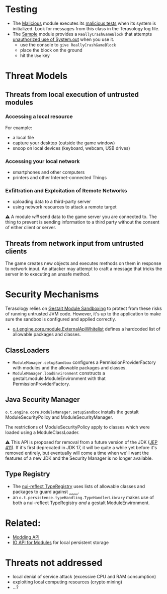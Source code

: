 # Testing

* The [Malicious] module executes its [malicious tests] when its system is initialized. Look for messages from this class in the Terasology log file.
* The [Sample] module provides a `ReallyCrashGameBlock` that attempts [unauthorized use of System.out](https://github.com/Terasology/Sample/blob/develop/src/main/java/org/terasology/sample/crash/CrashGameBlockSystem.java) when you use it.
  - use the console to `give ReallyCrashGameBlock`
  - place the block on the ground
  - hit the `Use` key

[Malicious]: https://github.com/Terasology/Malicious
[malicious tests]: https://github.com/Terasology/Malicious/blob/develop/src/main/java/org/terasology/maliciousUsageTests/MaliciousTestSystem.java
[Sample]: https://github.com/Terasology/Sample


# Threat Models

## Threats from local execution of untrusted modules

### Accessing a local resource

For example:
* a local file
* capture your desktop (outside the game window)
* snoop on local devices (keyboard, webcam, USB drives)


### Accessing your local network
* smartphones and other computers
* printers and other Internet-connected Things


### Exfiltration and Exploitation of Remote Networks
* uploading data to a third-party server
* using network resources to attack a remote target

⚠ A module _will_ send data to the game server you are connected to. The thing to prevent is sending information to a third party without the consent of either client or server.


## Threats from network input from untrusted clients

The game creates new objects and executes methods on them in response to network input. An attacker may attempt to craft a message that tricks the server in to executing an unsafe method.


# Security Mechanisms

Terasology relies on [Gestalt Module Sandboxing](https://github.com/MovingBlocks/gestalt/wiki/Module%20Sandboxing) to protect from these risks of running untrusted JVM code. However, it's up to the application to make sure the sandbox is configured and applied correctly.

* [o.t.engine.core.module.ExternalApiWhitelist](https://github.com/MovingBlocks/Terasology/blob/develop/engine/src/main/java/org/terasology/engine/core/module/ExternalApiWhitelist.java) defines a hardcoded list of allowable packages and classes.

## ClassLoaders

* `ModuleManager.setupSandbox` configures a PermissionProviderFactory with modules and the allowable packages and classes.
* `ModuleManager.loadEnvironment` constructs a gestalt.module.ModuleEnvironment with that PermissionProviderFactory.


## Java Security Manager

`o.t.engine.core.ModuleManager.setupSandbox` installs the gestalt ModuleSecurityPolicy and ModuleSecurityManager.

The restrictions of ModuleSecurityPolicy apply to classes which were loaded using a ModuleClassLoader.

⚠ This API is proposed for removal from a future version of the JDK ([JEP 411]). If it's first deprecated in JDK 17, it will be quite a while yet before it's removed entirely, but eventually will come a time when we'll want the features of a new JDK and the Security Manager is no longer available.

[JEP 411]: https://openjdk.java.net/jeps/411 "JEP 411: Deprecate the Security Manager for Removal"


## Type Registry

* The [nui-reflect TypeRegistry](https://github.com/MovingBlocks/TeraNUI/blob/ff5ec35083520d8bb986f410fda482ea6bb5ca93/nui-reflect/src/main/java/org/terasology/reflection/TypeRegistry.java#L73) uses lists of allowable classes and packages to guard against ⎵⎵⎵⎵⎵.
* an `o.t.persistence.typeHandling.TypeHandlerLibrary` makes use of both a nui-reflect TypeRegistry _and_ a gestalt ModuleEnvironment.


# Related:
* [Modding API](./Modding-API.md)
* [IO API for Modules](./IO-API-for-Modules.md) for local persistent storage


# Threats not addressed

* local denial of service attack (excessive CPU and RAM consumption)
* exploiting local computing resources (crypto mining)
* …?
